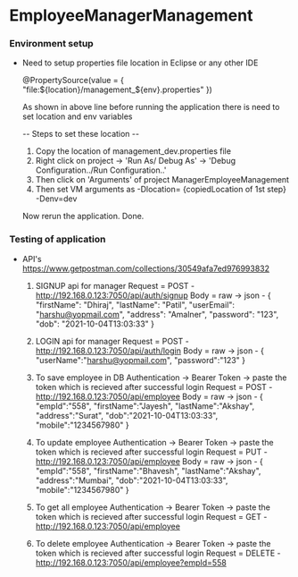 # EmployeeManagerManagement

### Environment setup

* Need to setup properties file location in Eclipse or any other IDE

  @PropertySource(value = { "file:${location}/management_${env}.properties" })

  As shown in above line before running the application there is need to set location and env variables
  
  -- Steps to set these location --

	1. Copy the location of management_dev.properties file
	2. Right click on project -> 'Run As/ Debug As' -> 'Debug Configuration../Run Configuration..'
	3. Then click on 'Arguments' of project ManagerEmployeeManagement
	4. Then set VM arguments as
		-Dlocation= {copiedLocation of 1st step}
		-Denv=dev

  Now rerun the application. Done.



### Testing of application

*  API's https://www.getpostman.com/collections/30549afa7ed976993832

	1. SIGNUP api for manager
		Request = POST - http://192.168.0.123:7050/api/auth/signup 
		Body = raw -> json - {
   					 "firstName": "Dhiraj",
    					 "lastName": "Patil",
   					 "userEmail": "harshu@yopmail.com",
  					 "address": "Amalner",
				         "password": "123",
   					 "dob": "2021-10-04T13:03:33"
				     }

	
	2. LOGIN api for manager
		Request = POST - http://192.168.0.123:7050/api/auth/login
		Body = raw -> json - {
    					"userName":"harshu@yopmail.com",
  				        "password":"123"
				     }


	3. To save employee in DB
		Authentication -> Bearer Token -> paste the token which is recieved after successful login
		Request = POST - http://192.168.0.123:7050/api/employee
		Body = raw -> json - {
   				 "empId":"558",
   				 "firstName":"Jayesh",
  				 "lastName":"Akshay",
   				 "address":"Surat",
   				 "dob":"2021-10-04T13:03:33",
   				 "mobile":"1234567980"
			      }

	4. To update employee 
		Authentication -> Bearer Token -> paste the token which is recieved after successful login
		Request = PUT - http://192.168.0.123:7050/api/employee
		Body = raw -> json - {
   				 "empId":"558",
   				 "firstName":"Bhavesh",
  				 "lastName":"Akshay",
   				 "address":"Mumbai",
   				 "dob":"2021-10-04T13:03:33",
   				 "mobile":"1234567980"
			      }

	5. To get all employee 
		Authentication -> Bearer Token -> paste the token which is recieved after successful login
		Request = GET - http://192.168.0.123:7050/api/employee


	6. To delete employee 
		Authentication -> Bearer Token -> paste the token which is recieved after successful login
		Request = DELETE - http://192.168.0.123:7050/api/employee?empId=558

